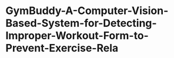# GymBuddy-A-Computer-Vision-Based-System-for-Detecting-Improper-Workout-Form-to-Prevent-Exercise-Rela
